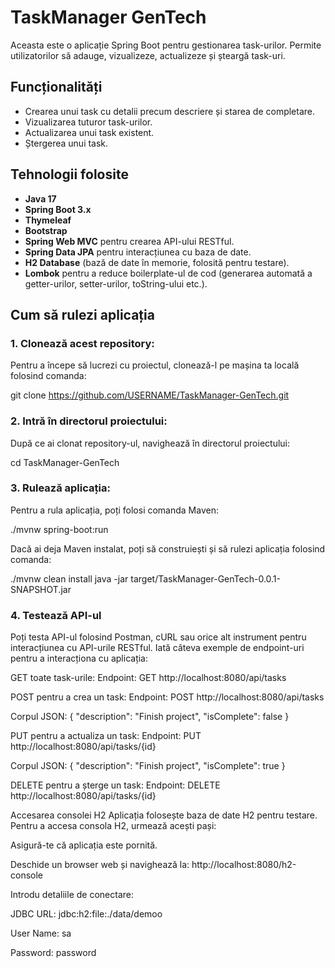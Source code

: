 # TaskManager GenTech

Aceasta este o aplicație Spring Boot pentru gestionarea task-urilor. Permite utilizatorilor să adauge, vizualizeze, actualizeze și șteargă task-uri.

## Funcționalități

- Crearea unui task cu detalii precum descriere și starea de completare.
- Vizualizarea tuturor task-urilor.
- Actualizarea unui task existent.
- Ștergerea unui task.

## Tehnologii folosite

- **Java 17**
- **Spring Boot 3.x**
- **Thymeleaf**
- **Bootstrap**
- **Spring Web MVC** pentru crearea API-ului RESTful.
- **Spring Data JPA** pentru interacțiunea cu baza de date.
- **H2 Database** (bază de date în memorie, folosită pentru testare).
- **Lombok** pentru a reduce boilerplate-ul de cod (generarea automată a getter-urilor, setter-urilor, toString-ului etc.).

## Cum să rulezi aplicația

### 1. Clonează acest repository:

Pentru a începe să lucrezi cu proiectul, clonează-l pe mașina ta locală folosind comanda:

git clone https://github.com/USERNAME/TaskManager-GenTech.git

### 2. Intră în directorul proiectului:

După ce ai clonat repository-ul, navighează în directorul proiectului:

cd TaskManager-GenTech

### 3. Rulează aplicația:
Pentru a rula aplicația, poți folosi comanda Maven:

./mvnw spring-boot:run

Dacă ai deja Maven instalat, poți să construiești și să rulezi aplicația folosind comanda:

./mvnw clean install
java -jar target/TaskManager-GenTech-0.0.1-SNAPSHOT.jar

### 4. Testează API-ul
Poți testa API-ul folosind Postman, cURL sau orice alt instrument pentru interacțiunea cu API-urile RESTful. Iată câteva exemple de endpoint-uri pentru a interacționa cu aplicația:

GET toate task-urile:
Endpoint: GET http://localhost:8080/api/tasks

POST pentru a crea un task:
Endpoint: POST http://localhost:8080/api/tasks

Corpul JSON:
{
  "description": "Finish project",
  "isComplete": false
}

PUT pentru a actualiza un task:
Endpoint: PUT http://localhost:8080/api/tasks/{id}

Corpul JSON:
{
  "description": "Finish project",
  "isComplete": true
}

DELETE pentru a șterge un task:
Endpoint: DELETE http://localhost:8080/api/tasks/{id}

Accesarea consolei H2
Aplicația folosește baza de date H2 pentru testare. Pentru a accesa consola H2, urmează acești pași:

Asigură-te că aplicația este pornită.

Deschide un browser web și navighează la: http://localhost:8080/h2-console

Introdu detaliile de conectare:

JDBC URL: jdbc:h2:file:./data/demoo

User Name: sa

Password: password





